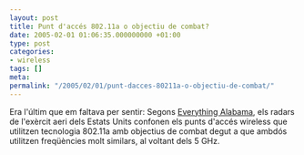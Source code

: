 ```yaml
---
layout: post
title: Punt d'accés 802.11a o objectiu de combat?
date: 2005-02-01 01:06:35.000000000 +01:00
type: post
categories:
- wireless
tags: []
meta:
permalink: "/2005/02/01/punt-dacces-80211a-o-objectiu-de-combat/"
---
```

Era l'últim que em faltava per sentir: Segons [Everything Alabama](http://www.al.com/newsflash/regional/index.ssf?/base/news-11/1106935118206600.xml&storylist=alabamanews), els radars de l'exèrcit aeri dels Estats Units confonen els punts d'accés wireless que utilitzen tecnologia 802.11a amb objectius de combat degut a que ambdós utilitzen freqüències molt similars, al voltant dels 5 GHz.

